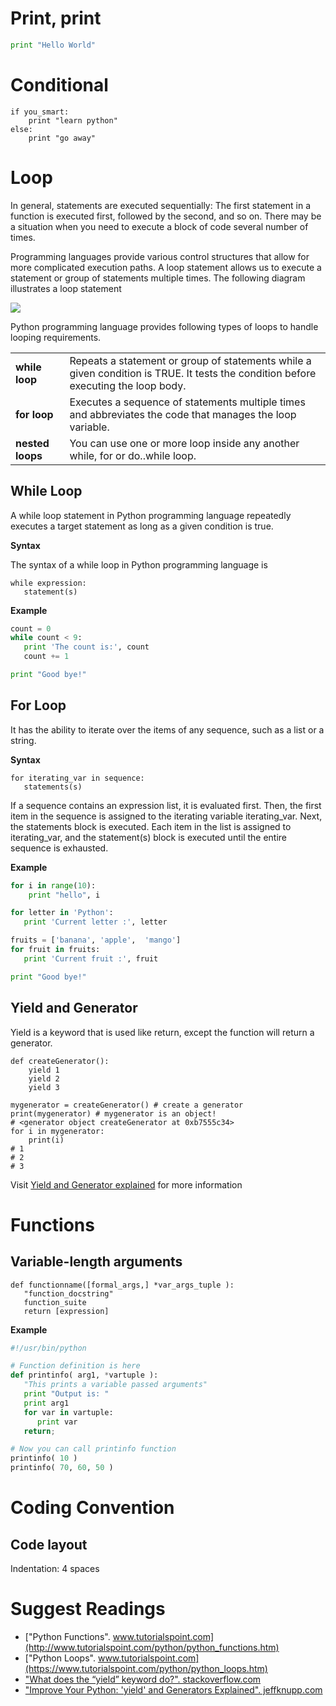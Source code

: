 # Print, print

```python
print "Hello World"
```

# Conditional

```
if you_smart:
    print "learn python"
else:
    print "go away"
```

# Loop

In general, statements are executed sequentially: The first statement in a function is executed first, followed by the second, and so on. There may be a situation when you need to execute a block of code several number of times.

Programming languages provide various control structures that allow for more complicated execution paths. A loop statement allows us to execute a statement or group of statements multiple times. The following diagram illustrates a loop statement

<div class="text-center">
<img src="https://www.tutorialspoint.com/python/images/loop_architecture.jpg"></img>
</div>

Python programming language provides following types of loops to handle looping requirements.

<table>
<tbody>
<tr>
<td class="col-xs-2"><strong>while loop</strong></td>
<td>Repeats a statement or group of statements while a given condition is TRUE. It tests the condition before executing the loop body.</td>
</tr>
<tr>
<td><strong>for loop</strong></td>
<td>Executes a sequence of statements multiple times and abbreviates the code that manages the loop variable.</td>
</tr>
<tr>
<td><strong>nested loops</strong></td>
<td>You can use one or more loop inside any another while, for or do..while loop.</td>
</tr>
</tbody>
</table>

## While Loop

A while loop statement in Python programming language repeatedly executes a target statement as long as a given condition is true.

**Syntax**

The syntax of a while loop in Python programming language is

```
while expression:
   statement(s)
```

**Example**

```python
count = 0
while count < 9:
   print 'The count is:', count
   count += 1

print "Good bye!"
```

## For Loop

It has the ability to iterate over the items of any sequence, such as a list or a string.

**Syntax**

```
for iterating_var in sequence:
   statements(s)
```

If a sequence contains an expression list, it is evaluated first. Then, the first item in the sequence is assigned to the iterating variable iterating_var. Next, the statements block is executed. Each item in the list is assigned to iterating_var, and the statement(s) block is executed until the entire sequence is exhausted.

**Example**

```python
for i in range(10):
    print "hello", i

for letter in 'Python':
   print 'Current letter :', letter

fruits = ['banana', 'apple',  'mango']
for fruit in fruits:
   print 'Current fruit :', fruit

print "Good bye!"
```

## Yield and Generator

Yield is a keyword that is used like return, except the function will return a generator.

```
def createGenerator():
    yield 1
    yield 2
    yield 3

mygenerator = createGenerator() # create a generator
print(mygenerator) # mygenerator is an object!
# <generator object createGenerator at 0xb7555c34>
for i in mygenerator:
    print(i)
# 1
# 2
# 3
```

Visit [Yield and Generator explained](basic_syntax_yield.md) for more information

# Functions

## Variable-length arguments

```
def functionname([formal_args,] *var_args_tuple ):
   "function_docstring"
   function_suite
   return [expression]
```

**Example**

```python
#!/usr/bin/python

# Function definition is here
def printinfo( arg1, *vartuple ):
   "This prints a variable passed arguments"
   print "Output is: "
   print arg1
   for var in vartuple:
      print var
   return;

# Now you can call printinfo function
printinfo( 10 )
printinfo( 70, 60, 50 )

```

# Coding Convention

## Code layout

Indentation: 4 spaces

# Suggest Readings 

* ["Python Functions". www.tutorialspoint.com](http://www.tutorialspoint.com/python/python_functions.htm)
* ["Python Loops". www.tutorialspoint.com](https://www.tutorialspoint.com/python/python_loops.htm)
* ["What does the “yield” keyword do?". stackoverflow.com](http://stackoverflow.com/questions/231767/what-does-the-yield-keyword-do)
* ["Improve Your Python: 'yield' and Generators Explained". jeffknupp.com](https://jeffknupp.com/blog/2013/04/07/improve-your-python-yield-and-generators-explained/)
